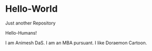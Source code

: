 # Hello-World
Just another Repository

Hello-Humans!

I am Animesh DaS. I am an MBA pursuant. I like Doraemon Cartoon.
